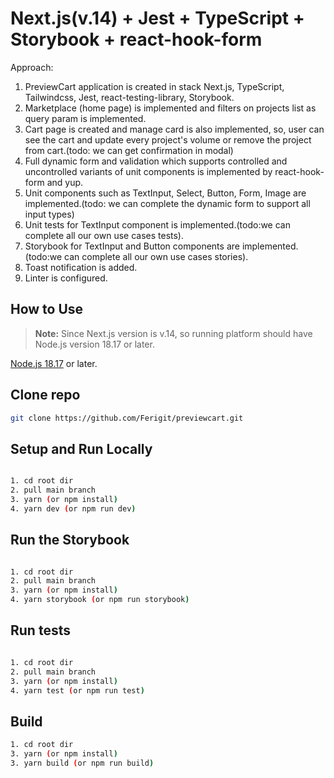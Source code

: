 # Next.js(v.14) + Jest + TypeScript + Storybook + react-hook-form

Approach:

1. PreviewCart application is created in stack Next.js, TypeScript, Tailwindcss, Jest, react-testing-library, Storybook.
2. Marketplace (home page) is implemented and filters on projects list as query param is implemented.
3. Cart page is created and manage card is also implemented, so, user can see the cart and update every project's volume or remove the project from cart.(todo: we can get confirmation in modal)
4. Full dynamic form and validation which supports controlled and uncontrolled variants of unit components is implemented by react-hook-form and yup.
5. Unit components such as TextInput, Select, Button, Form, Image are implemented.(todo: we can complete the dynamic form to support all input types)
6. Unit tests for TextInput component is implemented.(todo:we can complete all our own use cases tests).
7. Storybook for TextInput and Button components are implemented.(todo:we can complete all our own use cases stories).
8. Toast notification is added.
9. Linter is configured.


## How to Use
> **Note:** Since Next.js version is v.14, so running platform should have Node.js version 18.17 or later.

[Node.js 18.17](https://nodejs.org/en) or later.


## Clone repo
```bash
git clone https://github.com/Ferigit/previewcart.git
```

## Setup and Run Locally
```bash

1. cd root dir
2. pull main branch
3. yarn (or npm install)
4. yarn dev (or npm run dev)

```
## Run the Storybook
```bash

1. cd root dir
2. pull main branch
3. yarn (or npm install)
4. yarn storybook (or npm run storybook)

```
## Run tests
```bash

1. cd root dir
2. pull main branch
3. yarn (or npm install)
4. yarn test (or npm run test)

```
## Build

```bash
1. cd root dir
3. yarn (or npm install)
3. yarn build (or npm run build)
```


